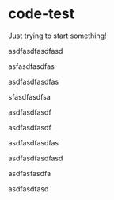 # code-test
Just trying to start something!

asdfasdfasdfasd

asfasdfasdfas

asdfasdfasdfas

sfasdfasdfsa


asdfasdfasdf

asdfasdfasdf

asdfasdfasdfas

asdfasdfasdfasd

asdfasfasdfa


asdfasdfasd
